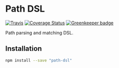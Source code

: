 Path DSL
========

[![Travis](https://img.shields.io/travis/lostintime/node-path-dsl.svg)](https://travis-ci.org/lostintime/node-path-dsl)
[![Coverage Status](https://codecov.io/gh/lostintime/node-path-dsl/coverage.svg?branch=master)](https://codecov.io/gh/lostintime/node-path-dsl?branch=master)
[![Greenkeeper badge](https://badges.greenkeeper.io/lostintime/node-path-dsl.svg)](https://greenkeeper.io/)

Path parsing and matching DSL.

## Installation

```bash
npm install --save "path-dsl"
```
